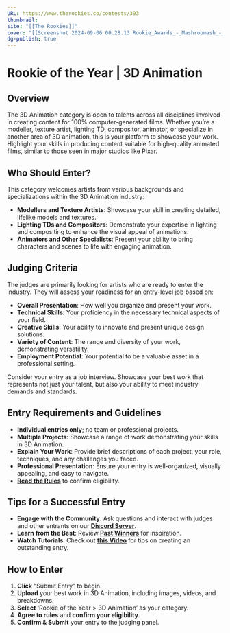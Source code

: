 ```yaml
---
URL: https://www.therookies.co/contests/393
thumbnail: 
site: "[[The Rookies]]"
cover: "[[Screenshot 2024-09-06 00.28.13 Rookie_Awards_-_Mashroomash_-_Obsidian_v1.5.12.jpg]]"
dg-publish: true
---
```

# Rookie of the Year | 3D Animation

## Overview

The 3D Animation category is open to talents across all disciplines involved in creating content for 100% computer-generated films. Whether you’re a modeller, texture artist, lighting TD, compositor, animator, or specialize in another area of 3D animation, this is your platform to showcase your work. Highlight your skills in producing content suitable for high-quality animated films, similar to those seen in major studios like Pixar.

## Who Should Enter?

This category welcomes artists from various backgrounds and specializations within the 3D Animation industry:

- **Modellers and Texture Artists**: Showcase your skill in creating detailed, lifelike models and textures.
- **Lighting TDs and Compositors**: Demonstrate your expertise in lighting and compositing to enhance the visual appeal of animations.
- **Animators and Other Specialists**: Present your ability to bring characters and scenes to life with engaging animation.

## Judging Criteria

The judges are primarily looking for artists who are ready to enter the industry. They will assess your readiness for an entry-level job based on:

- **Overall Presentation**: How well you organize and present your work.
- **Technical Skills**: Your proficiency in the necessary technical aspects of your field.
- **Creative Skills**: Your ability to innovate and present unique design solutions.
- **Variety of Content**: The range and diversity of your work, demonstrating versatility.
- **Employment Potential**: Your potential to be a valuable asset in a professional setting.

Consider your entry as a job interview. Showcase your best work that represents not just your talent, but also your ability to meet industry demands and standards.

## Entry Requirements and Guidelines

- **Individual entries only**; no team or professional projects.
- **Multiple Projects**: Showcase a range of work demonstrating your skills in 3D Animation.
- **Explain Your Work**: Provide brief descriptions of each project, your role, techniques, and any challenges you faced.
- **Professional Presentation**: Ensure your entry is well-organized, visually appealing, and easy to navigate.
- **[Read the Rules](https://www.therookies.co/contests/groups/rookie-awards-2024/rules)** to confirm eligibility.

## Tips for a Successful Entry

- **Engage with the Community**: Ask questions and interact with judges and other entrants on our **[Discord Server](https://discord.com/invite/Wt95sGn)**.
- **Learn from the Best**: Review **[Past Winners](https://www.therookies.co/contests/groups/rookie-awards-2023/entries)** for inspiration.
- **Watch Tutorials**: Check out **[this Video](https://youtu.be/dgpXNvf0beQ)** for tips on creating an outstanding entry.

## How to Enter

1. **Click** “Submit Entry” to begin.
2. **Upload** your best work in 3D Animation, including images, videos, and breakdowns.
3. **Select** ‘Rookie of the Year > 3D Animation’ as your category.
4. **Agree to rules** and **confirm your eligibility**.
5. **Confirm & Submit** your entry to the judging panel.
